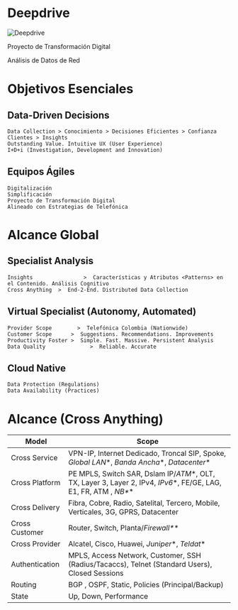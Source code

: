 # Deepdrive

![Deepdrive](/../service/images/logo1.svg "Deepdrive")

Proyecto de Transformación Digital

Análisis de Datos de Red


# Objetivos Esenciales

## Data-Driven Decisions
```
Data Collection > Conocimiento > Decisiones Eficientes > Confianza Clientes > Insights
Outstanding Value. Intuitive UX (User Experience)
I+D+i (Investigation, Development and Innovation)
```
## Equipos Ágiles
```
Digitalización
Simplificación
Proyecto de Transformación Digital
Alineado con Estrategias de Telefónica
```

# Alcance Global

## Specialist Analysis
```
Insights				>  Características y Atributos <Patterns> en el Contenido. Análisis Cognitivo
Cross Anything	>  End-2-End. Distributed Data Collection
```

## Virtual Specialist (Autonomy, Automated)
```
Provider Scope		  >  Telefónica Colombia (Nationwide)
Customer Scope		>  Suggestions. Recommendations. Improvements
Productivity Foster	>  Simple. Fast. Massive. Persistent Analysis
Data Quality			  >  Reliable. Accurate
```

## Cloud Native
```
Data Protection (Regulations)
Data Availability (Practices)
```


# Alcance (Cross Anything)
| Model |  Scope |
| --------------- | ---------------- |
| Cross Service | 	VPN-IP, Internet Dedicado, Troncal SIP, Spoke, *Global LAN*\*, *Banda Ancha*\*, *Datacenter*\* |
| Cross Platform |  PE MPLS, Switch SAR, Dslam IP/*ATM*\*, OLT, TX, Layer 3, Layer 2, IPv4, *IPv6*\*, FE/GE, LAG, E1, FR, ATM , *NB\*** |
| Cross Delivery | 	Fibra, Cobre, Radio, Satelital, Tercero, Mobile, Verticales, 3G, GPRS, Datacenter |
| Cross Customer | Router, Switch, Planta/*Firewall\*** |
| Cross Provider | 	Alcatel, Cisco, Huawei, *Juniper*\*, *Teldat*\* |
| Authentication |	MPLS, Access Network, Customer, SSH (Radius/Tacaccs), Telnet (Standard Users), Closed Sessions |
| Routing | BGP , OSPF, Static, Policies (Principal/Backup) |
| State | Up, Down, Performance |
